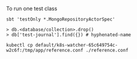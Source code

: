 To run one test class
```
sbt 'testOnly *.MongoRepositoryActorSpec'
```

```
> db.<database/collection>.drop()
> db['test-journal'].find({}) # hyphenated-name

```

```
kubectl cp default/k8s-watcher-65c649754c-w2c6f:/tmp/app/reference.conf ./reference.conf
```
